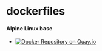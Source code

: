 # dockerfiles

#### Alpine Linux base
* [![Docker Repository on Quay.io](https://quay.io/repository/rimusz/alpine-base/status "Docker Repository on Quay.io")](https://quay.io/repository/rimusz/alpine-base)

